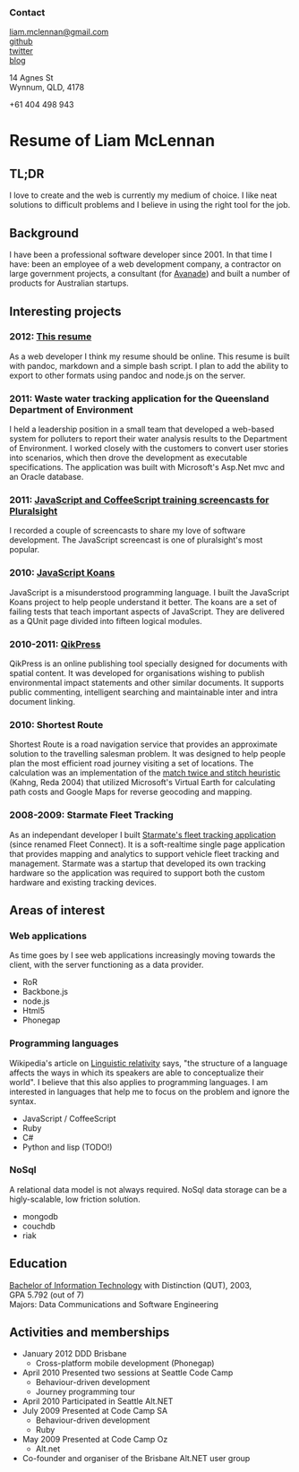 
<div id="contact">

### Contact

[liam.mclennan@gmail.com](mailto:liam.mclennan@gmail.com)  
[github](http://github.com/liammclennan)  
[twitter](http://twitter.com/liammclennan)  
[blog](http://hackingon.net)

14 Agnes St  
Wynnum, QLD, 4178  

+61 404 498 943

</div>

Resume of Liam McLennan
================

<div id="project-history">

TL;DR
---------

I love to create and the web is currently my medium of choice. I like neat solutions to difficult problems and I believe in using the right tool for the job.

Background
-----------------

I have been a professional software developer since 2001. In that time I have: been an employee of a web development company, a contractor on large government projects, a consultant (for [Avanade](http://www.avanade.com/en-au/Pages/default.aspx)) and built a number of products for Australian startups. 

Interesting projects
----------------------------

### 2012: [This resume](https://github.com/liammclennan/resume)

As a web developer I think my resume should be online. This resume is built with pandoc, markdown and a simple bash script. I plan to add the ability to export to other formats using pandoc and node.js on the server.

### 2011: Waste water tracking application for the Queensland Department of Environment 

I held a leadership position in a small team that developed a web-based system for polluters to report their water analysis results to the Department of Environment. I worked closely with the customers to convert user stories into scenarios, which then drove the development as executable specifications. The application was built with Microsoft's Asp.Net mvc and an Oracle database.  

### 2011: [JavaScript and CoffeeScript training screencasts for Pluralsight](http://www.pluralsight-training.net/microsoft/Authors/Details?handle=liam-mclennan)

I recorded a couple of screencasts to share my love of software development. The JavaScript screencast is one of pluralsight's most popular.  

### 2010: [JavaScript Koans](https://github.com/liammclennan/JavaScript-Koans)

JavaScript is a misunderstood programming language. I built the JavaScript Koans project to help people understand it better. The koans are a set of failing tests that teach important aspects of JavaScript. They are delivered as a QUnit page divided into fifteen logical modules.

### 2010-2011: [QikPress](http://www.geoqik.com.au/publish.html)

QikPress is an online publishing tool specially designed for documents with spatial content. It was developed for organisations wishing to publish environmental impact statements and other similar documents. It supports public commenting, intelligent searching and maintainable inter and intra document linking. 

### 2010: Shortest Route

Shortest Route is a road navigation service that provides an approximate solution to the travelling salesman problem. It was designed to help people plan the most efficient road journey visiting a set of locations. The calculation was an implementation of the [match twice and stitch heuristic](http://www.sciencedirect.com/science/article/pii/S0167637704000471) (Kahng, Reda 2004) that utilized Microsoft's Virtual Earth for calculating path costs and Google Maps for reverse geocoding and mapping.

### 2008-2009: Starmate Fleet Tracking

As an independant developer I built [Starmate's fleet tracking application](http://www.gpsinnovations.com.au/content/?id=24) (since renamed Fleet Connect). It is a soft-realtime single page application that provides mapping and analytics to support vehicle fleet tracking and management. Starmate was a startup that developed its own tracking hardware so the application was required to support both the custom hardware and existing tracking devices. 

</div>

<div id="interests">

Areas of interest
------------------------

### Web applications

As time goes by I see web applications increasingly moving towards the client, with the server functioning as a data provider.

 * RoR
 * Backbone.js
 * node.js
 * Html5
 * Phonegap

### Programming languages

Wikipedia's article on [Linguistic relativity](http://en.wikipedia.org/wiki/Linguistic_relativity) says, "the structure of a language affects the ways in which its speakers are able to conceptualize their world". I believe that this also applies to programming languages. I am interested in languages that help me to focus on the problem and ignore the syntax.

 * JavaScript / CoffeeScript
 * Ruby
 * C#
 * Python and lisp (TODO!)
 
### NoSql
 
  A relational data model is not always required. NoSql data storage can be a higly-scalable, low friction solution.

  * mongodb
  * couchdb
  * riak 

</div>

<div id="education">

Education
--------------

[Bachelor of Information Technology](http://www.courses.qut.edu.au/cgi-bin/WebObjects/Courses.woa/wa/selectMajorFromMain?pres=sf&courseID=13102) with Distinction (QUT), 2003,   
GPA 5.792  (out of 7)  
Majors: Data Communications and Software Engineering

</div>

<div id="activities">

Activities and memberships
---------------------------------------

* January 2012 DDD Brisbane
    * Cross-platform mobile development (Phonegap)
* April 2010 Presented two sessions at Seattle Code Camp
    * Behaviour-driven development
    * Journey programming tour
* April 2010 Participated in Seattle Alt.NET
* July 2009 Presented at Code Camp SA
    * Behaviour-driven development
    * Ruby
* May 2009 Presented at Code Camp Oz
    * Alt.net
* Co-founder and organiser of the Brisbane Alt.NET user group

</div>